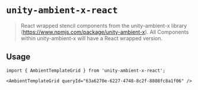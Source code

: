 # `unity-ambient-x-react`

> React wrapped stencil components from the unity-ambient-x library (https://www.npmjs.com/package/unity-ambient-x). All Components within unity-ambient-x will have a React wrapped version.

## Usage

```
import { AmbientTemplateGrid } from 'unity-ambient-x-react';

<AmbientTemplateGrid queryId="63a6270e-6227-4748-8c2f-8808fc8a1f06" />
```
